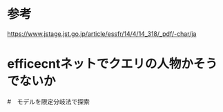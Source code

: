 # 参考
https://www.jstage.jst.go.jp/article/essfr/14/4/14_318/_pdf/-char/ja

# efficecntネットでクエリの人物かそうでないか
#　モデルを限定分岐法で探索
